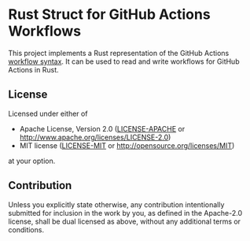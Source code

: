 # Rust Struct for GitHub Actions Workflows

This project implements a Rust representation of the GitHub Actions
[workflow syntax]. It can be used to read and write workflows for GitHub Actions
in Rust.

## License

Licensed under either of

- Apache License, Version 2.0 ([LICENSE-APACHE](LICENSE-APACHE) or <http://www.apache.org/licenses/LICENSE-2.0>)
- MIT license ([LICENSE-MIT](LICENSE-MIT) or <http://opensource.org/licenses/MIT>)

at your option.

## Contribution

Unless you explicitly state otherwise, any contribution intentionally submitted
for inclusion in the work by you, as defined in the Apache-2.0 license, shall be
dual licensed as above, without any additional terms or conditions.

[workflow syntax]: https://docs.github.com/en/actions/using-workflows/workflow-syntax-for-github-actions
